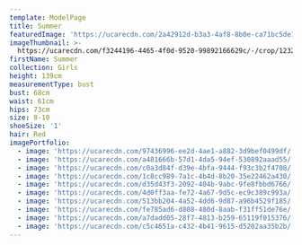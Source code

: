 ```yaml
---
template: ModelPage
title: Summer
featuredImage: 'https://ucarecdn.com/2a42912d-b3a3-4af8-8b0e-ca71bc5de11c/'
imageThumbnail: >-
  https://ucarecdn.com/f3244196-4465-4f0d-9520-99892166629c/-/crop/1232x1622/211,42/-/preview/
firstName: Summer
collection: Girls
height: 139cm
measurementType: bust
bust: 68cm
waist: 61cm
hips: 73cm
size: 8-10
shoeSize: '1'
hair: Red
imagePortfolio:
  - image: 'https://ucarecdn.com/97436996-ee2d-4ae1-a882-3d9bef0499df/'
  - image: 'https://ucarecdn.com/a481666b-57d1-4da5-94ef-530892aaad55/'
  - image: 'https://ucarecdn.com/c0a3d84f-d39e-4bfa-9444-f93c3b2f4708/'
  - image: 'https://ucarecdn.com/1c8cc989-7a1c-4b4d-8b20-35e22462a430/'
  - image: 'https://ucarecdn.com/d35d43f3-2092-404b-9abc-9fe8fbbd6766/'
  - image: 'https://ucarecdn.com/4d0ff3aa-fe72-4a67-9d5c-ec9c389c993a/'
  - image: 'https://ucarecdn.com/513bb204-4a52-4dd6-9d87-a96b4529f185/'
  - image: 'https://ucarecdn.com/fe785ad6-d808-480d-8aab-f31ff51de76e/'
  - image: 'https://ucarecdn.com/a7dadd05-28f7-4813-b259-65119f015376/'
  - image: 'https://ucarecdn.com/c5c4651a-c432-4b41-9615-d5202aa35b2b/'
---
```


